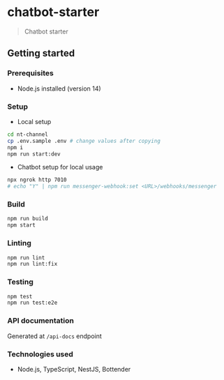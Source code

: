 # chatbot-starter

> Chatbot starter

## Getting started

### Prerequisites

- Node.js installed (version 14)

### Setup

* Local setup

```bash
cd nt-channel
cp .env.sample .env # change values after copying
npm i
npm run start:dev
```

* Chatbot setup for local usage

```bash
npx ngrok http 7010
# echo "Y" | npm run messenger-webhook:set <URL>/webhooks/messenger
```

### Build

```bash
npm run build
npm start
```

### Linting

```bash
npm run lint
npm run lint:fix
```

### Testing

```bash
npm test
npm run test:e2e
```

### API documentation

Generated at `/api-docs` endpoint

### Technologies used

- Node.js, TypeScript, NestJS, Bottender
